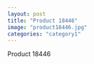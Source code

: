 ```yaml
---
layout: post
title: "Product 18446"
image: "product18446.jpg"
categories: "category1"
---
```

Product 18446
